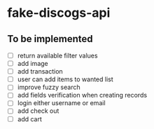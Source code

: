 # fake-discogs-api

## To be implemented

- [ ] return available filter values
- [ ] add image
- [ ] add transaction
- [ ] user can add items to wanted list
- [ ] improve fuzzy search
- [ ] add fields verification when creating records
- [ ] login either username or email
- [ ] add check out
- [ ] add cart
